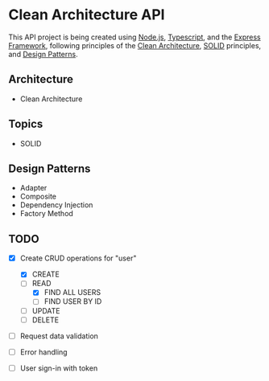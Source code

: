 # Clean Architecture API

This API project is being created using [Node.js](https://nodejs.org/en/), [Typescript](https://www.typescriptlang.org/), and the [Express Framework](https://expressjs.com/), following principles of the [Clean Architecture](https://blog.cleancoder.com/uncle-bob/2012/08/13/the-clean-architecture.html), [SOLID](https://www.geeksforgeeks.org/solid-principle-in-programming-understand-with-real-life-examples/) principles, and [Design Patterns](https://refactoring.guru/design-patterns).

## Architecture

- Clean Architecture

## Topics

- SOLID

## Design Patterns

- Adapter
- Composite
- Dependency Injection
- Factory Method

## TODO

- [x] Create CRUD operations for "user"

  - [x] CREATE
  - [ ] READ
    - [x] FIND ALL USERS
    - [ ] FIND USER BY ID
  - [ ] UPDATE
  - [ ] DELETE

- [ ] Request data validation
- [ ] Error handling
- [ ] User sign-in with token
